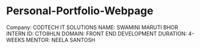 # Personal-Portfolio-Webpage

Company: CODTECH IT SOLUTIONS 
NAME: SWAMINI MARUTI BHOR 
INTERN ID: CTO8HLN 
DOMAIN: FRONT END DEVELOPMENT
DURATION: 4-WEEKS 
MENTOR: NEELA SANTOSH
